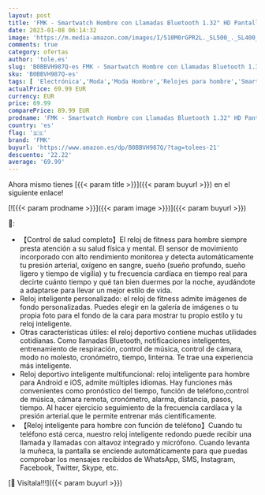 ```yaml
---
layout: post
title: 'FMK - Smartwatch Hombre con Llamadas Bluetooth 1.32" HD Pantalla Táctil Reloj Inteligente Hombre Mujer con Presión Arterial  Ritmo Cardíaco  Oxígeno Sanguíneo  IP67 Waterproof SmartWatch para Android iPhone'
date: 2023-01-08 06:14:32
image: 'https://m.media-amazon.com/images/I/510M0rGPR2L._SL500_._SL400_.jpg'
comments: true
category: ofertas
author: 'tole.es'
slug: 'B0BBVH987Q-es FMK - Smartwatch Hombre con Llamadas Bluetooth 1.32" HD...'
sku: 'B0BBVH987Q-es'
tags: [ 'Electrónica','Moda','Moda Hombre','Relojes para hombre','Smartwatches','Smartwatches Fashion para Hombre','Tecnología para vestir','fmk','iphone','🇪🇸', ]
actualPrice: 69.99 EUR
currency: EUR
price: 69.99
comparePrice: 89.99 EUR
prodname: 'FMK - Smartwatch Hombre con Llamadas Bluetooth 1.32" HD Pantalla Táctil Reloj Inteligente Hombre Mujer con Presión Arterial  Ritmo Cardíaco  Oxígeno Sanguíneo  IP67 Waterproof SmartWatch para Android iPhone'
country: 'es'
flag: '🇪🇸'
brand: 'FMK'
buyurl: 'https://www.amazon.es/dp/B0BBVH987Q/?tag=tolees-21'
descuento: '22.22'
average: '69.99'
---
```


Ahora mismo tienes [{{< param title >}}]({{< param buyurl >}}) en el siguiente enlace!

[![{{< param prodname >}}]({{< param image >}})]({{< param buyurl >}})

🔎:

- 【Control de salud completo】El reloj de fitness para hombre siempre presta atención a su salud física y mental. El sensor de movimiento incorporado con alto rendimiento monitorea y detecta automáticamente tu presión arterial, oxígeno en sangre, sueño (sueño profundo, sueño ligero y tiempo de vigilia) y tu frecuencia cardíaca en tiempo real para decirte cuánto tiempo y qué tan bien duermes por la noche, ayudándote a adaptarse para llevar un mejor estilo de vida.
- Reloj inteligente personalizado: el reloj de fitness admite imágenes de fondo personalizadas. Puedes elegir en la galería de imágenes o tu propia foto para el fondo de la cara para mostrar tu propio estilo y tu reloj inteligente.
- Otras características útiles: el reloj deportivo contiene muchas utilidades cotidianas. Como llamadas Bluetooth, notificaciones inteligentes, entrenamiento de respiración, control de música, control de cámara, modo no molesto, cronómetro, tiempo, linterna. Te trae una experiencia más inteligente.
- Reloj deportivo inteligente multifuncional: reloj inteligente para hombre para Android e iOS, admite múltiples idiomas. Hay funciones más convenientes como pronóstico del tiempo, función de teléfono,control de música, cámara remota, cronómetro, alarma, distancia, pasos, tiempo. Al hacer ejercicio seguimiento de la frecuencia cardíaca y la presión arterial.que le permite entrenar más científicamente.
- 【Reloj inteligente para hombre con función de teléfono】Cuando tu teléfono está cerca, nuestro reloj inteligente redondo puede recibir una llamada y llamadas con altavoz integrado y micrófono. Cuando levanta la muñeca, la pantalla se enciende automáticamente para que puedas comprobar los mensajes recibidos de WhatsApp, SMS, Instagram, Facebook, Twitter, Skype, etc.

[🛒 Visítala!!!]({{< param buyurl >}})
